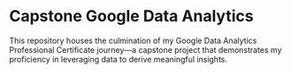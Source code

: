 # Capstone Google Data Analytics
This repository houses the culmination of my Google Data Analytics Professional Certificate journey—a capstone project that demonstrates my proficiency in leveraging data to derive meaningful insights.

